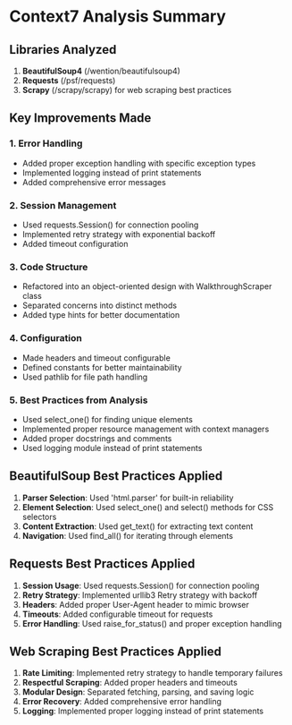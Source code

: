 # Context7 Analysis Summary

## Libraries Analyzed

1. **BeautifulSoup4** (/wention/beautifulsoup4)
2. **Requests** (/psf/requests)
3. **Scrapy** (/scrapy/scrapy) for web scraping best practices

## Key Improvements Made

### 1. Error Handling
- Added proper exception handling with specific exception types
- Implemented logging instead of print statements
- Added comprehensive error messages

### 2. Session Management
- Used requests.Session() for connection pooling
- Implemented retry strategy with exponential backoff
- Added timeout configuration

### 3. Code Structure
- Refactored into an object-oriented design with WalkthroughScraper class
- Separated concerns into distinct methods
- Added type hints for better documentation

### 4. Configuration
- Made headers and timeout configurable
- Defined constants for better maintainability
- Used pathlib for file path handling

### 5. Best Practices from Analysis
- Used select_one() for finding unique elements
- Implemented proper resource management with context managers
- Added proper docstrings and comments
- Used logging module instead of print statements

## BeautifulSoup Best Practices Applied

1. **Parser Selection**: Used 'html.parser' for built-in reliability
2. **Element Selection**: Used select_one() and select() methods for CSS selectors
3. **Content Extraction**: Used get_text() for extracting text content
4. **Navigation**: Used find_all() for iterating through elements

## Requests Best Practices Applied

1. **Session Usage**: Used requests.Session() for connection pooling
2. **Retry Strategy**: Implemented urllib3 Retry strategy with backoff
3. **Headers**: Added proper User-Agent header to mimic browser
4. **Timeouts**: Added configurable timeout for requests
5. **Error Handling**: Used raise_for_status() and proper exception handling

## Web Scraping Best Practices Applied

1. **Rate Limiting**: Implemented retry strategy to handle temporary failures
2. **Respectful Scraping**: Added proper headers and timeouts
3. **Modular Design**: Separated fetching, parsing, and saving logic
4. **Error Recovery**: Added comprehensive error handling
5. **Logging**: Implemented proper logging instead of print statements